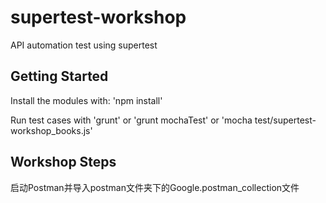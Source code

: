 # supertest-workshop

API automation test using supertest

## Getting Started
Install the modules with: 'npm install'

Run test cases with 'grunt' or 'grunt mochaTest' or 'mocha test/supertest-workshop_books.js'

## Workshop Steps

启动Postman并导入postman文件夹下的Google.postman_collection文件
